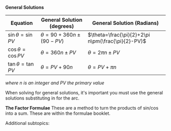 **General Solutions**

| Equation             | General Solution (degrees)  | General Solution (Radians)                         |
| -------------------- | --------------------------- | -------------------------------------------------- |
| $\sin\theta=\sin PV$ | $\theta=90+360 n\pm(90-PV)$ | $\theta=\frac{\pi}{2}+2\pi n\pm(\frac{\pi}{2}-PV)$ |
| $\cos\theta=\cos PV$ | $\theta=360 n\pm PV$        | $\theta=2\pi n\pm PV$                              |
| $\tan\theta=\tan PV$ | $\theta=PV+90n$             | $\theta=PV+\pi n$                                  |
*where n is an integer and PV the primary value*

When solving for general solutions, it's important you must use the general solutions substituting in for the arc.

**The Factor Formulae**
These are a method to turn the products of sin/cos into a sum. These are within the formulae booklet.

Additional subtopics:
```folder-index-content
```